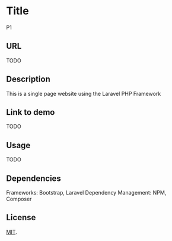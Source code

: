 # Title
P1
## URL
TODO
## Description
This is a single page website using the Laravel PHP Framework
## Link to demo
TODO
## Usage
TODO
## Dependencies
Frameworks: Bootstrap, Laravel
Dependency Management: NPM, Composer

## License
[MIT](http://opensource.org/licenses/MIT).
